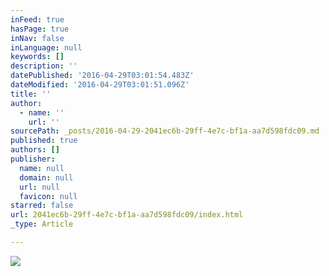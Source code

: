 ```yaml
---
inFeed: true
hasPage: true
inNav: false
inLanguage: null
keywords: []
description: ''
datePublished: '2016-04-29T03:01:54.483Z'
dateModified: '2016-04-29T03:01:51.096Z'
title: ''
author:
  - name: ''
    url: ''
sourcePath: _posts/2016-04-29-2041ec6b-29ff-4e7c-bf1a-aa7d598fdc09.md
published: true
authors: []
publisher:
  name: null
  domain: null
  url: null
  favicon: null
starred: false
url: 2041ec6b-29ff-4e7c-bf1a-aa7d598fdc09/index.html
_type: Article

---
```

![](https://the-grid-user-content.s3-us-west-2.amazonaws.com/d80ec7e9-3452-4d50-a817-f55c9d6adbe9.png)